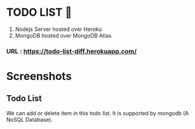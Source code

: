 # TODO LIST 📔

1. Nodejs Server hosted over Heroku
2. MongoDB hosted over MongoDB Atlas

### URL : https://todo-list-diff.herokuapp.com/

# Screenshots

## Todo List

We can add or delete item in this todo list. It is supported by mongodb (A NoSQL Database).
